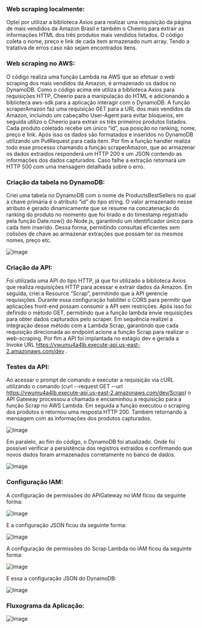 ### Web scraping localmente:
Optei por utilizar a biblioteca Axios para realizar uma requisição da página de mais vendidos da Amazon Brasil e também o Cheerio para extrair as informações HTML dos três produtos mais vendidos listados. O código coleta o nome, preço e link de cada item armazenado num array. Tendo a tratativa de erros caso não sejam encontrados itens.

### Web scraping no AWS:
O código realiza uma função Lambda na AWS que ao efetuar o web scraping dos mais vendidos da Amazon, é armazenado os dados no DynamoDB. Como o código acima ele utiliza a biblioteca Axios para requisições HTTP, Cheerio para a manipulação do HTML e adicionando a biblioteca aws-sdk para a aplicação interagir com o DynamoDB. A função scraperAmazon faz uma requisição GET para a URL dos mais vendidos da Amazon, incluindo um cabeçalho User-Agent para evitar bloqueios, em seguida utilizo o Cheerio para extrair os três primeiros produtos listados. Cada produto coletado recebe um único “id”, sua posição no ranking, nome, preço e link. Após isso os dados são formatados e inseridos no DynamoDB utilizando um PutRequest para cada item. Por fim a função handler realiza todo esse processo chamando a função scraperAmazon, que ao armazenar os dados extraídos responderá um HTTP 200 e um JSON contendo as informações dos dados capturados. Caso falhe a extração retornará um HTTP 500 com uma mensagem detalhada sobre o erro.

### Criação da tabela no DynamoDB:
Criei uma tabela no DynamoDB com o nome de ProductsBestSellers no qual a chave primária é o atributo “id” do tipo string. O valor armazenado nesse atributo é gerado dinamicamente que se resume na concatenação do ranking do produto no momento que foi tirado e do timestamp registrado pela função Date.now() do Node.js, garantindo um identificador único para cada item inserido. Dessa forma, permitindo consultas eficientes sem colisões de chave ao armazenar extrações que possam ter os mesmos nomes, preço etc.

![Image](https://github.com/user-attachments/assets/20b0a652-cedb-4da0-85ea-9fed26dabb1b)

### Criação da API:
Foi utilizada uma API do tipo HTTP, já que foi utilizado a biblioteca Axios que realiza requisições HTTP para acessar e extrair dados da Amazon. Em seguida, criei a Resource “Scrap”, permitindo que a API gerencie requisições. Durante essa configuração habilitei o CORS para permitir que aplicações front-end possam consumir a API sem restrições. Após isso foi definido o método GET, permitindo que a função lambda envie requisições para obter dados capturados pelo scraper. Em sequência realizei a integração desse método com a Lambda Scrap, garantindo que cada requisição direcionada ao endpoint acione a função Scrap para realizar o web-scraping. Por fim a API foi implantada no estágio dev e gerada a Invoke URL https://vwumu4a4lb.execute-api.us-east-2.amazonaws.com/dev .

### Testes da API:
Ao acessar o prompt de comando e executar a requisição via cURL utilizando o comando  (curl --request GET --url https://vwumu4a4lb.execute-api.us-east-2.amazonaws.com/dev/Scrap) o API Gateway processou a chamada e enciaminhou a requisição para a função Scrap no AWS Lambda. Em seguida a função executou o scraping dos produtos e retornou uma resposta HTTP 200. Também retornando a mensagem com as informações dos produtos capturados.

![Image](https://github.com/user-attachments/assets/86b85ecb-33fb-4ad7-9026-1342b03ac3f9)

Em paralelo, ao fim do código, o  DynamoDB foi atualizado. Onde foi possível verificar a persistência dos registros extraídos e confirmando que novos dados foram armazenados corretamente no banco de dados.

![Image](https://github.com/user-attachments/assets/280e03c2-ab50-4dd9-b02b-b15afe5aa569)

### Configuração IAM:
A configuração de permissões do APIGateway no IAM  ficou da seguinte forma:

![Image](https://github.com/user-attachments/assets/beaf137d-56d7-4a11-aaeb-264797dc3c06)

E a configuração JSON ficou da seguinte forma:

![Image](https://github.com/user-attachments/assets/3a03862e-7e2d-476b-ab04-c58897068d4d)

A configuração de permissões do Scrap Lambda no IAM  ficou da seguinte forma:

![Image](https://github.com/user-attachments/assets/7cfa97b8-41d2-46fb-84e2-9965ef7f7720)

E essa a configuração JSON do DynamoDB:

![Image](https://github.com/user-attachments/assets/36090f18-5051-4c3f-a783-d9c8e3fa7a4b)

### Fluxograma da Aplicação:

![Image](https://github.com/user-attachments/assets/1515add6-46e4-41ab-bb9c-5dd5f0c54c38)

